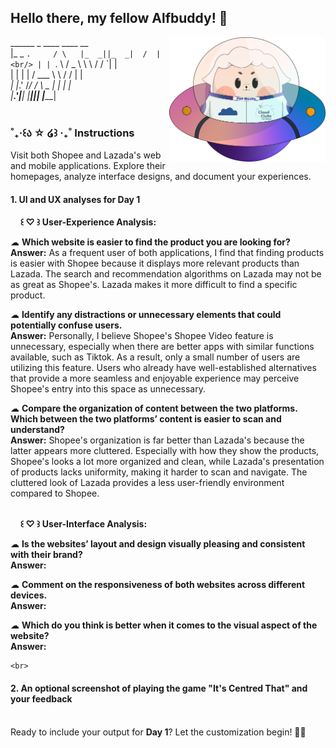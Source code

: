                                 
## Hello there, my fellow Alfbuddy! 💖

<img align="right" width="250px" src="../../assets/alf/alf-ufo.png">

 ______        _     ____  ____    __    <br/>
|_   _ `.     / \   |_  _||_  _|  /  |   <br/>
  | | `. \   / _ \    \ \  / /    `| |   <br/>
  | |  | |  / ___ \    \ \/ /      | |   <br/>
 _| |_.' /_/ /   \ \_  _|  |_     _| |_  <br/>
|______.'|____| |____||______|   |_____| <br/>
                                         <br/>
         
### ˚₊‧꒰ა ☆ ໒꒱ ‧₊˚ Instructions 

Visit both Shopee and Lazada's web and mobile applications. Explore their homepages, analyze interface designs, and document your experiences.<br/>

#### 1. UI and UX analyses for Day 1

&nbsp;&nbsp;&nbsp;&nbsp;**꒰ ♡ ꒱ User-Experience Analysis:**<br/>

☁︎   **Which website is easier to find the product you are looking for?**<br/>
    **Answer:** As a frequent user of both applications, I find that finding products is easier with Shopee because it displays more relevant products than Lazada. The search and recommendation algorithms on Lazada may not be as great as Shopee's. Lazada makes it more difficult to find a specific product.

☁︎   **Identify any distractions or unnecessary elements that could potentially confuse users.**<br/>
    **Answer:** Personally, I believe Shopee's Shopee Video feature is unnecessary, especially when there are better apps with similar functions available, such as Tiktok. As a result, only a small number of users are utilizing this feature. Users who already have well-established alternatives that provide a more seamless and enjoyable experience may perceive Shopee's entry into this space as unnecessary.

☁︎   **Compare the organization of content between the two platforms. Which between the two platforms’   content is easier to scan and understand?**<br/>
    **Answer:** Shopee's organization is far better than Lazada's because the latter appears more cluttered. Especially with how they show the products, Shopee's looks a lot more organized and clean, while Lazada's presentation of products lacks uniformity, making it harder to scan and navigate. The cluttered look of Lazada provides a less user-friendly environment compared to Shopee.

<br/> &nbsp;&nbsp;&nbsp;&nbsp;**꒰ ♡ ꒱ User-Interface Analysis:**

☁︎   **Is the websites’ layout and design visually pleasing and consistent with their brand?**<br/>
    **Answer:**
    
☁︎   **Comment on the responsiveness of both websites across different devices.**<br/>
    **Answer:**
    
☁︎   **Which do you think is better when it comes to the visual aspect of the website?**<br/>
    **Answer:**
    
    <br>

#### 2. An **optional** screenshot of playing the game **"It's Centred That"** and your feedback

<br>Ready to include your output for **Day 1**? Let the customization begin! 🚀✨


